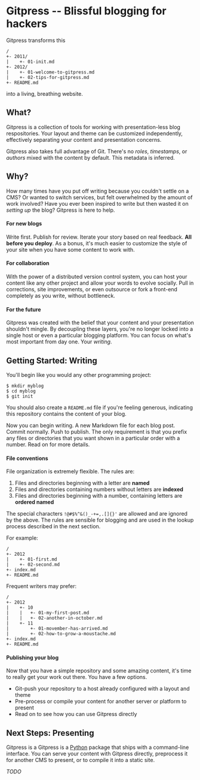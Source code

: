Gitpress -- Blissful blogging for hackers
=========================================

Gitpress transforms this

    /
    +- 2011/
    |    +- 01-init.md
    +- 2012/
    |    +- 01-welcome-to-gitpress.md
    |    +- 02-tips-for-gitpress.md
    +- README.md

into a living, breathing website.


What?
-----

Gitpress is a collection of tools for working with presentation-less blog
respositories. Your layout and theme can be customized independently,
effectively separating your content and presentation concerns.

Gitpress also takes full advantage of Git. There's no *roles*, *timestamps*,
or *authors* mixed with the content by default. This metadata is inferred.


Why?
----

How many times have you put off writing because you couldn't settle on a CMS?
Or wanted to switch services, but felt overwhelmed by the amount of work
involved? Have you ever been inspired to write but then wasted it on *setting
up* the blog? Gitpress is here to help.

#### For new blogs

Write first. Publish for review. Iterate your story based on real feedback.
**All before you deploy**. As a bonus, it's much easier to customize
the style of your site when you have some content to work with.

#### For collaboration

With the power of a distributed version control system, you can host your
content like any other project and allow your words to evolve socially. Pull
in corrections, site improvements, or even outsource or fork a front-end
completely as you write, without bottleneck.

#### For the future

Gitpress was created with the belief that your content and your presentation
shouldn't mingle. By decoupling these layers, you're no longer locked into a
single host or even a particular blogging platform. You can focus on
what's most important from day one. Your *writing*.


Getting Started: Writing
------------------------

You'll begin like you would any other programming project:

    $ mkdir myblog
    $ cd myblog
    $ git init

You should also create a `README.md` file if you're feeling generous,
indicating this repository contains the content of your blog.

Now you can begin writing. A new Markdown file for each blog post. Commit normally.
Push to publish. The only requirement is that you prefix any files or directories
that you want shown in a particular order with a number. Read on for more details.

#### File conventions

File organization is extremely flexible. The rules are:

1. Files and directories beginning with a letter are **named**
3. Files and directories containing numbers without letters are **indexed**
2. Files and directories beginning with a number,
   containing letters are **ordered named**

The special characters `!@#$%^&()_-+=,.[]{}'` are allowed and are ignored by the above.
The rules are sensible for blogging and are used in the lookup process
described in the next section.

For example:

    /
    +- 2012
    |    +- 01-first.md
    |    +- 02-second.md
    +- index.md     
    +- README.md

Frequent writers may prefer:

    /
    +- 2012
    |    +- 10
    |    |   +- 01-my-first-post.md
    |    |   +- 02-another-in-october.md
    |    +- 11
    |        +- 01-movember-has-arrived.md
    |        +- 02-how-to-grow-a-moustache.md
    +- index.md     
    +- README.md

#### Publishing your blog

Now that you have a simple repository and some amazing content, it's time to really
get your work out there. You have a few options.

- Git-push your repository to a host already configured with a layout and theme
- Pre-process or compile your content for another server or platform to present
- Read on to see how you can use Gitpress directly


Next Steps: Presenting
----------------------

Gitpress is a Gitpress is a [Python](http://python.org) package that ships with a
command-line interface. You can serve your content with Gitpress directly,
preprocess it for another CMS to present, or to compile it into a static site.

*TODO*
